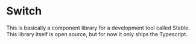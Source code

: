 # Switch

This is basically a component library for a development tool called Stable. This library itself is open source, but for now it only ships the Typescript.
